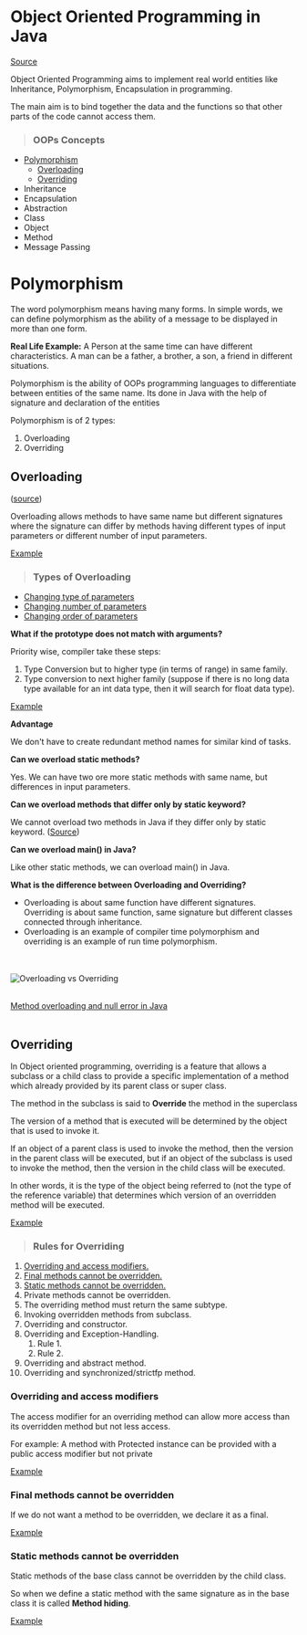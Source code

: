 # **Object Oriented Programming in Java**
[Source](https://www.geeksforgeeks.org/object-oriented-programming-oops-concept-in-java/ "Visit Geek for geeks!")

Object Oriented Programming aims to implement real world entities 
like Inheritance, Polymorphism, Encapsulation in programming. 

The main aim is to bind together the data and the functions 
so that other parts of the code cannot access them.  

>### **OOPs Concepts**
+ [Polymorphism](#polymorphism)
    + [Overloading](#overloading)
    + [Overriding](#overriding)
+ Inheritance
+ Encapsulation
+ Abstraction
+ Class
+ Object
+ Method
+ Message Passing

# **Polymorphism**

The word polymorphism means having many forms. In simple words, 
we can define polymorphism as the ability of a message to be 
displayed in more than one form.
 
**Real Life Example:** A Person at the same time can have different 
characteristics. A man can be a father, a brother, a son, a friend 
in different situations.

Polymorphism is the ability of OOPs programming languages to differentiate
between entities of the same name. Its done in Java with the help of 
signature and declaration of the entities 

Polymorphism is of 2 types:  
1. Overloading 
1. Overriding 

## **Overloading** 

([source](https://www.geeksforgeeks.org/overloading-in-java/))

Overloading allows methods to have same name but different signatures
where the signature can differ by methods having different types of input
parameters or different number of input parameters.

[Example](https://github.com/debajyotibasak/StudyingOOPs/blob/master/src/com/debo/java/oops/polymorphism/overloading/Sum.java)

>### **Types of Overloading**
+ [Changing type of parameters](https://github.com/debajyotibasak/StudyingOOPs/blob/master/src/com/debo/java/oops/polymorphism/overloading/TypeChange.java)
+ [Changing number of parameters](https://github.com/debajyotibasak/StudyingOOPs/blob/master/src/com/debo/java/oops/polymorphism/overloading/NumberChange.java)
+ [Changing order of parameters](https://github.com/debajyotibasak/StudyingOOPs/blob/master/src/com/debo/java/oops/polymorphism/overloading/OrderChange.java)

**What if the prototype does not match with arguments?**

Priority wise, compiler take these steps:
1. Type Conversion but to higher type (in terms of range) in same family.
1. Type conversion to next higher family (suppose if there 
is no long data type available for an int data type, 
then it will search for float data type).

[Example](https://github.com/debajyotibasak/StudyingOOPs/blob/master/src/com/debo/java/oops/polymorphism/overloading/Display.java)

**Advantage**

We don't have to create redundant method names for similar kind of tasks.

**Can we overload static methods?**

Yes. We can have two ore more static methods with same name, 
but differences in input parameters. 

**Can we overload methods that differ only by static keyword?**

We cannot overload two methods in Java if they differ only 
by static keyword. ([Source](https://www.geeksforgeeks.org/can-we-overload-or-override-static-methods-in-java/))

**Can we overload main() in Java?**

Like other static methods, we can overload main() in Java.

**What is the difference between Overloading and Overriding?**
+ Overloading is about same function have different signatures. 
Overriding is about same function, same signature but different 
classes connected through inheritance.
+ Overloading is an example of compiler time polymorphism and 
overriding is an example of run time polymorphism.

<br></br>
![Overloading vs Overriding](https://media.geeksforgeeks.org/wp-content/uploads/OverridingVsOverloading.png)
<br></br>

[Method overloading and null error in Java](https://www.geeksforgeeks.org/method-overloading-null-error-java/)
<br></br>

## **Overriding** 

In Object oriented programming, overriding is a feature that 
allows a subclass or a child class to provide a specific 
implementation of a method which already provided by its parent
class or super class.

The method in the subclass is said to **Override** the method in 
the superclass

The version of a method that is executed will be determined 
by the object that is used to invoke it. 

If an object of a parent class is used to invoke the method, 
then the version in the parent class will be executed, 
but if an object of the subclass is used to invoke the method, 
then the version in the child class will be executed.

In other words, it is the type of the object being referred 
to (not the type of the reference variable) that determines 
which version of an overridden method will be executed.

[Example](https://github.com/debajyotibasak/StudyingOOPs/blob/master/src/com/debo/java/oops/polymorphism/overriding/Example1.java)

>### **Rules for Overriding**
1. [Overriding and access modifiers.](#overriding-and-access-modifiers)
1. [Final methods cannot be overridden.](#final-methods-cannot-be-overridden)
1. [Static methods cannot be overridden.](#static-methods-cannot-be-overridden)
1. Private methods cannot be overridden.
1. The overriding method must return the same subtype.
1. Invoking overridden methods from subclass.
1. Overriding and constructor.
1. Overriding and Exception-Handling.
    1. Rule 1.
    1. Rule 2.
1. Overriding and abstract method.
1. Overriding and synchronized/strictfp method. 

### **Overriding and access modifiers** 
The access modifier for an overriding method can allow more access than
its overridden method but not less access.

For example: A method with Protected instance can be provided with a 
public access modifier but not private

[Example](https://github.com/debajyotibasak/StudyingOOPs/blob/master/src/com/debo/java/oops/polymorphism/overriding/Access.java) 

### **Final methods cannot be overridden** 
If we do not want a method to be overridden, we declare it as a final.

[Example](https://github.com/debajyotibasak/StudyingOOPs/blob/master/src/com/debo/java/oops/polymorphism/overriding/FinalNotOverridden.java)

### **Static methods cannot be overridden**
Static methods of the base class cannot be overridden by the child class.

So when we define a static method with the same signature as in the 
base class it is called **Method hiding**.

[Example](https://github.com/debajyotibasak/StudyingOOPs/blob/master/src/com/debo/java/oops/polymorphism/overriding/StaticNotOverridden.java)